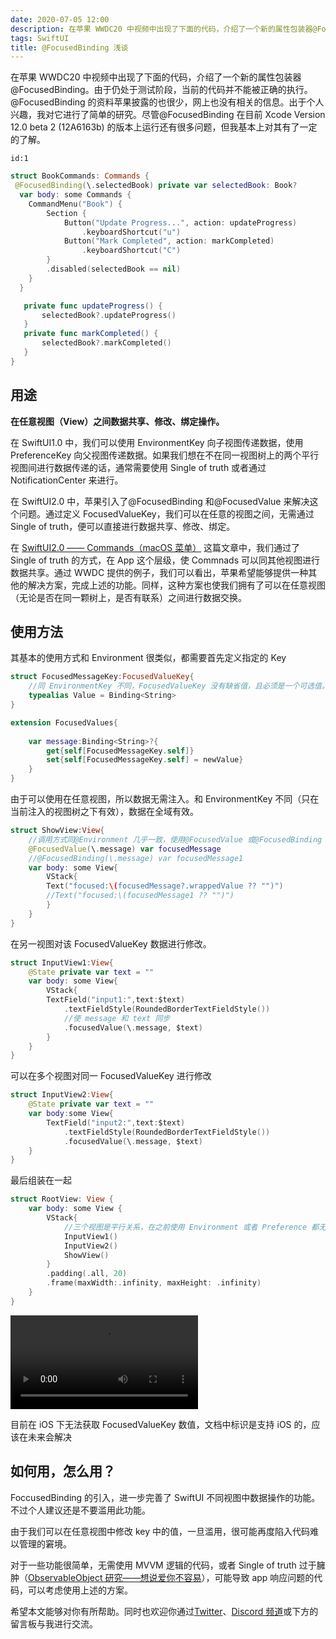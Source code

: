 ```yaml
---
date: 2020-07-05 12:00
description: 在苹果 WWDC20 中视频中出现了下面的代码，介绍了一个新的属性包装器@FocusedBinding。由于仍处于测试阶段，当前的代码并不能被正确的执行。@FocusedBinding 的资料苹果披露的也很少，网上也没有相关的信息。出于个人兴趣，我对它进行了简单的研究。尽管@FocusedBinding 在目前 Xcode Version 12.0 beta 2 (12A6163b) 的版本上运行还有很多问题，但我基本上对其有了一定的了解。
tags: SwiftUI
title: @FocusedBinding 浅谈
---
```


在苹果 WWDC20 中视频中出现了下面的代码，介绍了一个新的属性包装器@FocusedBinding。由于仍处于测试阶段，当前的代码并不能被正确的执行。@FocusedBinding 的资料苹果披露的也很少，网上也没有相关的信息。出于个人兴趣，我对它进行了简单的研究。尽管@FocusedBinding 在目前 Xcode Version 12.0 beta 2 (12A6163b) 的版本上运行还有很多问题，但我基本上对其有了一定的了解。

```responser
id:1
```

```swift
struct BookCommands: Commands {
 @FocusedBinding(\.selectedBook) private var selectedBook: Book?
  var body: some Commands {
    CommandMenu("Book") {
        Section {
            Button("Update Progress...", action: updateProgress)
                .keyboardShortcut("u")
            Button("Mark Completed", action: markCompleted)
                .keyboardShortcut("C")
        }
        .disabled(selectedBook == nil)
    }
  }

   private func updateProgress() {
       selectedBook?.updateProgress()
   }
   private func markCompleted() {
       selectedBook?.markCompleted()
   }
}
```

## 用途 ##

**在任意视图（View）之间数据共享、修改、绑定操作。**

在 SwiftUI1.0 中，我们可以使用 EnvironmentKey 向子视图传递数据，使用 PreferenceKey 向父视图传递数据。如果我们想在不在同一视图树上的两个平行视图间进行数据传递的话，通常需要使用 Single of truth 或者通过 NotificationCenter 来进行。

在 SwiftUI2.0 中，苹果引入了@FocusedBinding 和@FocusedValue 来解决这个问题。通过定义 FocusedValueKey，我们可以在任意的视图之间，无需通过 Single of truth，便可以直接进行数据共享、修改、绑定。

在 [SwiftUI2.0 —— Commands（macOS 菜单）](/posts/swiftUI2-commands/) 这篇文章中，我们通过了 Single of truth 的方式，在 App 这个层级，使 Commnads 可以同其他视图进行数据共享。通过 WWDC 提供的例子，我们可以看出，苹果希望能够提供一种其他的解决方案，完成上述的功能。同样，这种方案也使我们拥有了可以在任意视图（无论是否在同一颗树上，是否有联系）之间进行数据交换。

## 使用方法 ##

其基本的使用方式和 Environment 很类似，都需要首先定义指定的 Key

```swift
struct FocusedMessageKey:FocusedValueKey{
    //同 EnvironmentKey 不同，FocusedValueKey 没有缺省值，且必须是一个可选值。为了下面的演示，在这里我们将数据类型设置为 Binding<String>, 可以设置为任意值类型数据
    typealias Value = Binding<String>
}

extension FocusedValues{
    
    var message:Binding<String>?{
        get{self[FocusedMessageKey.self]}
        set{self[FocusedMessageKey.self] = newValue}
    }
}
```

由于可以使用在任意视图，所以数据无需注入。和 EnvironmentKey 不同（只在当前注入的视图树之下有效），数据在全域有效。

```swift
struct ShowView:View{
    //调用方式同@Environment 几乎一致，使用@FocusedValue 或@FocusedBinding 需不同的引用方式
    @FocusedValue(\.message) var focusedMessage
    //@FocusedBinding(\.message) var focusedMessage1
    var body: some View{
        VStack{
        Text("focused:\(focusedMessage?.wrappedValue ?? "")")
        //Text("focused:\(focusedMessage1 ?? "")")
        }
    }
}
```

在另一视图对该 FocusedValueKey 数据进行修改。

```swift
struct InputView1:View{
    @State private var text = ""
    var body: some View{
        VStack{
        TextField("input1:",text:$text)
            .textFieldStyle(RoundedBorderTextFieldStyle())
            //使 message 和 text 同步
            .focusedValue(\.message, $text)
        }
    }
}
```

可以在多个视图对同一 FocusedValueKey 进行修改

```swift
struct InputView2:View{
    @State private var text = ""
    var body:some View{
        TextField("input2:",text:$text)
            .textFieldStyle(RoundedBorderTextFieldStyle())
            .focusedValue(\.message, $text)
    }
}
```

最后组装在一起

```swift
struct RootView: View {
    var body: some View {
        VStack{
            //三个视图是平行关系，在之前使用 Environment 或者 Preference 都无法在这三个视图间进行数据传递、共享
            InputView1()
            InputView2()
            ShowView()
        }
        .padding(.all, 20)
        .frame(maxWidth:.infinity, maxHeight: .infinity)
    }
}
```

<video src="https://cdn.fatbobman.com/focusebinding-video.mov" controls="controls">您的浏览器不支持播放该视频！</video>

目前在 iOS 下无法获取 FocusedValueKey 数值，文档中标识是支持 iOS 的，应该在未来会解决

## 如何用，怎么用？ ##

FoccusedBinding 的引入，进一步完善了 SwiftUI 不同视图中数据操作的功能。不过个人建议还是不要滥用此功能。

由于我们可以在任意视图中修改 key 中的值，一旦滥用，很可能再度陷入代码难以管理的窘境。

对于一些功能很简单，无需使用 MVVM 逻辑的代码，或者 Single of truth 过于臃肿（[ObservableObject 研究——想说爱你不容易](/posts/observableObject-study/)），可能导致 app 响应问题的代码，可以考虑使用上述的方案。

希望本文能够对你有所帮助。同时也欢迎你通过[Twitter](https://twitter.com/fatbobman)、[Discord 频道](https://discord.gg/JuVeuXHcAc)或下方的留言板与我进行交流。
